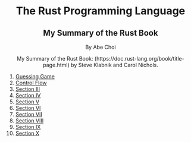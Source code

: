 <div align="center">
<h1>The Rust Programming Language</h1>
<h2>My Summary of the Rust Book</h2>
<p>By Abe Choi</p>
</div>

<p align="center">
My Summary of the Rust Book: (https://doc.rust-lang.org/book/title-page.html) by Steve Klabnik and Carol Nichols.
</p>

1.  [Guessing Game](/Guessing_Game)
2.  [Control Flow](/Control_Flow)
3.  [Section III](/Compendium/Section_III)
4.  [Section IV](/Compendium/Section_IV)
5.  [Section V](/Compendium/Section_V)
6.  [Section VI](/Compendium/Section_VI)
7.  [Section VII](/Compendium/Section_VII)
8.  [Section VIII](/Compendium/Section_VIII)
9.  [Section IX](/Compendium/Section_IX)
10. [Section X](/Compendium/Section_X)
